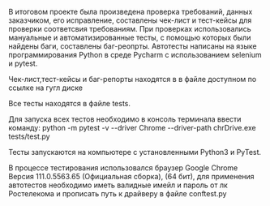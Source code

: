 В итоговом проекте была произведена проверка требований, данных заказчиком, его исправление, составлены чек-лист и тест-кейсы для проверки соответсвия требованиям. При проверках использовались мануальные  и автоматизированные тесты, с помощью которых были найдены баги, составлены баг-реопрты. Автотесты написаны на языке программирования Python в среде Pycharm с использованием selenium  и pytest.

Чек-лист,тест-кейсы и баг-репорты находятся в в файле доступном по ссылке на гугл диске

Все тесты находятся в файле tests.

Для запуска всех тестов необходимо в консоль терминала ввести команду: python -m pytest -v --driver Chrome --driver-path chrDrive.exe tests/test.py

Тесты запускаются на компьютере с установленными Python3 и PyTest.

В процессе тестирования использовался браузер Google Chrome Версия 111.0.5563.65 (Официальная сборка), (64 бит), для применения автотестов необходимо иметь валидные имейл и пароль от лк Ростелекома и прописать путь к драйверу в файле conftest.py
